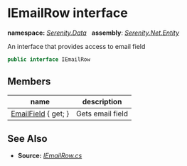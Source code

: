 # IEmailRow interface
**namespace:** *[Serenity.Data](../README.md#serenity.data-namespace)*   **assembly**: *[Serenity.Net.Entity](../README.md)*

An interface that provides access to email field

```csharp
public interface IEmailRow
```

## Members

| name | description |
| --- | --- |
| [EmailField](IEmailRow/EmailField.md) { get; } | Gets email field |

## See Also

* **Source:** *[IEmailRow.cs](https://github.com/serenity-is/Serenity/blob/master/src/Serenity.Net.Entity/Contracts/IEmailRow.cs)*